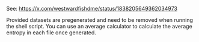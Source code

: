 See: https://x.com/westwardfishdme/status/1838205649362034973

Provided datasets are pregenerated and need to be removed when running the shell script. You can use an average calculator to calculate the average entropy in each file once generated.
